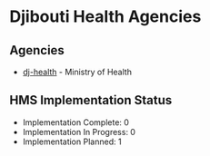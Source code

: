 # Djibouti Health Agencies

## Agencies

- [dj-health](dj-health/index.md) - Ministry of Health

## HMS Implementation Status

- Implementation Complete: 0
- Implementation In Progress: 0
- Implementation Planned: 1
